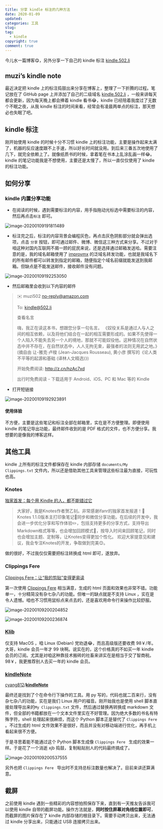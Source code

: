 ```yaml
---
title: 分享 kindle 标注的几种方法
date: 2020-01-09
updated:
categories: 工具
slug:  
tag:
  - kindle
copyright: true
comment: true
---
```


今儿水一篇博客😋，另外分享一下自己的 kindle 标注 [kindle.502.li](https://kindle.502.li/)

## muzi’s kindle note

最近决定把 kindle 上的标注捣鼓出来分享在博客上，整理了一下折腾的过程。笔记放在了 GitHub page 上并添加了自己的二级域名 [kindle.502.li](https://kindle.502.li) ，一般来讲每天都会更新，因为每天晚上都会捧着 kindle 看书😂，kindle 已经陪着我度过了无数个不眠之夜，从我 kindle 标注的时间来看，经常会有凌晨两单点的标注，那天想必也失眠了吧。

## kindle 标注

刚开始使用 kindle 的时候十分不习惯 kindle 上的标注功能，主要是操作起来太满了，机器的反应速度跟不上手速，所以好长时间就没用。到后来三番五次地使用了几下，就完全依赖上了。就像纸质书的时候，拿着笔在书本上乱涂乱画一样😂。kindle 的笔记功能我是不想使用，主要还是太慢了，所以一直仅仅使用了 kindle 的标注功能。

## 如何分享

### kindle 内置分享功能

- 在阅读的时候，遇到需要标注的内容，用手指拖动光标选中需要标注的内容，然后再点击`标注` 即可。

![image-20200109191811489](https://img.502.li/image-20200109191811489.png)

- 标注完之后，标注的内容背景会编程灰色，再点击灰色阴影部分就会弹出选项，点击 `分享` 按钮，即可通过邮件、微博、微信这三种方式来分享。不过对于咱这种对国内互联网不屑一顾的屁民来说，还是选择通过邮箱发送哈。需要注意的是，我的域名邮箱使用了 [improvmx](https://improvmx.com/) 的泛域名转发功能，也就是我域名下的所有邮件都可以转发到指定的邮箱，随便指定个域名前缀就能发送到我邮箱。但缺点是不能发送邮件，接收邮件没有问题。

![image-20200109192253050](https://img.502.li/image-20200109192253050.png)

- 然后邮箱里会收到以下内容的邮件

> ✉️ muzi502 <no-reply@amazon.com>
>
> To: <kindle@502.li>
>
> 查看名言
>
> 嗨，我正在读这本书，想跟您分享一句名言。
> 《奴役关系是通过人与人之间的相互依赖，以及将他们结合在一起的相互需要形成的。如果不先使得一个人陷入不能失去另一个人的境地，那就不可能奴役他。这种情况在自然状态中并不存在，在自然状态中，人人无拘无束，最强者的法则无用武之地。》(摘自由 让-雅克·卢梭 (Jean-Jacques Rousseau), 黄小彦 撰写的《论人类不平等的起源和基础 (译林人文精选)》)
>
> 开始免费阅读: http://z.cn/hzAc7xd
>
> 出行时免费阅读 - 下载适用于 Android、iOS、PC 和 Mac 等的 Kindle

- 打开短链接

![image-20200109192923891](https://img.502.li/image-20200109192923891.png)

#### 使用体验

不方便，主要是这些笔记和标注全部在邮箱里，实在是不方便整理。即便使用 kindle 的笔记导出功能，最终邮件收到的是 PDF 格式的文件，也不方便分享。我想要的是像我的博客这样。

## 其他工具

kindle 上所有的标注文件都保存在 kindle 内部存储 `documents/My Clippings.txt` 文件内，所以还是借助其他工具来管理这些标注最为直接，可玩性也高。

### Knotes

[独家首发：每个用 Kindle 的人，都不能错过它](https://www.ifanr.com/app/795954)

> 大家好，我是Knotes作者贺乙钊。非常感谢ifanr的独家首发报道！🙏 Knotes 1.1.0版本主打印象笔记🐘同步和微信分享功能。在后续的开发中，我会进一步优化分享和写作体验✏️，包括支持更多的分享方式，支持导出Markdown格式等等，也会增加回顾模式📖，按导入时间来回顾笔记，同时也会增加主题、定制等，让Knotes变得更加个性化。 欢迎大家提意见和建议，我会专注Knotes的开发，争取做到完美😊。

做的很好，不过我仅仅需要把标注转换成 html 即可，遂放弃。

### Clippings Fere

[Clippings Fere：让“我的剪贴”变得更易读](https://bookfere.com/post/110.html)

第一次使用 [Clippings Fere](https://bookfere.com/post/110.html) 相当满意，生成的 html 页面和效果也非常不错。功能单一，十分精简没有杂七杂八的功能。但唯一的缺点就是不支持 Linux ，实在是令人遗憾。咱也不习惯用鼠标点来点去的，还是喜欢用命令行来操作比较舒服。

![image-20200109200204852](https://img.502.li/image-20200109200204852.png)

![image-20200109200236874](https://img.502.li/image-20200109200236874.png)

### [Klib](https://toolinbox.net/Klib/)

仅支持 MacOS ，咱 Linux (Debian) 党劝退😂，而且高级版还要收费 98￥/年。大哥，kindle 会员一年才 99 块啊。说实在的，这个价格真的不如买一年 kindle 会员的订阅。尤其是对咱这种靠技术搬砖的社畜来讲实在是相当于交了智商税。98￥，我更推荐别人去买一年的 kindle 会员。

### [kindleNote](https://github.com/cyang812/kindleNote)

[cyang812](https://github.com/cyang812)/**[kindleNote](https://github.com/cyang812/kindleNote)**

最终还是找到了个在命令行下操作的工具。用 py 写的，代码也就二百来行，没有杂七杂八的功能，实在是我们 Linux 用户的福音。刚开始我也是使用 shell 脚本直接处理导出来的``My Clippings.txt`` 文件，然后通过替换再转换成 markdown 文件，但全部的书籍都放在一个文本文件里实在不好管理。因为绝大多数的书名有特殊字符，shell 处理起来很麻烦，而这个 Python 脚本正是替代了 `Clippings Fere `。不过生成的 html 文件效果不是很好，而且并没有对移动端进行优化，再手机上看起来很不方便。

于是寻思着能不能通过这个 Python 脚本生成像 `Clippings Fere ` 生成的效果一样。于是花了一个消逝 xjb 捣鼓，复制粘贴别人的代码最终搞成了。

![image-20200109200537555](https://img.502.li/image-20200109200537555.png)

另外也把 `Clippings Fere ` 导出时不支持总标注数量也解决了。目前来讲还算满意。

## 截屏

之前使用 kindle 遇到一些精彩的内容想拍照保存下来，直到有一天推友告诉我可以使用 kindle 自带的截屏功能。操作方法就是，**同时按住屏幕对角线位置即可**，而截屏的图片保存在了 kindle 内部存储的根目录下。需要手动拷贝出来，无法通过 kindle 分享出来，只能通过 USB 连接拷贝出来。
